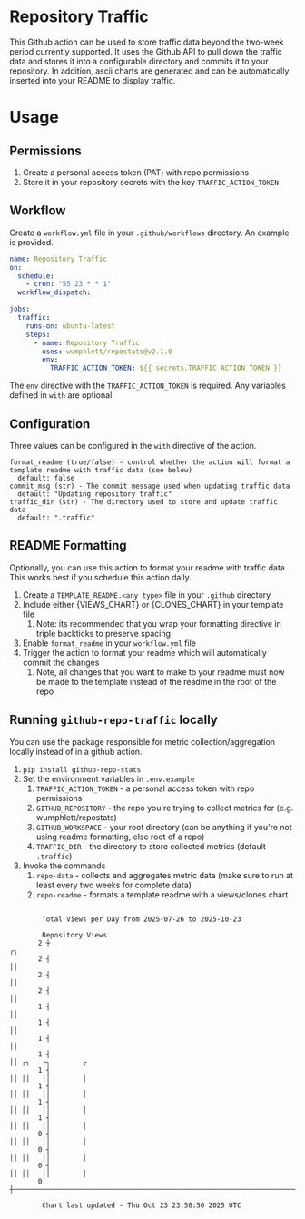 # Repository Traffic

This Github action can be used to store traffic data beyond the two-week period currently supported.
It uses the Github API to pull down the traffic data and stores it into a configurable directory and commits it to your 
repository. In addition, ascii charts are generated and can be automatically inserted into your README to display traffic.

# Usage
## Permissions
1. Create a personal access token (PAT) with repo permissions
2. Store it in your repository secrets with the key `TRAFFIC_ACTION_TOKEN`

## Workflow
Create a `workflow.yml` file in your `.github/workflows` directory. An example is provided.

```yaml
name: Repository Traffic
on:
  schedule:
    - cron: "55 23 * * 1"
  workflow_dispatch:

jobs:
  traffic:
    runs-on: ubuntu-latest
    steps:
      - name: Repository Traffic
        uses: wumphlett/repostats@v2.1.0
        env:
          TRAFFIC_ACTION_TOKEN: ${{ secrets.TRAFFIC_ACTION_TOKEN }}
```
The `env` directive with the `TRAFFIC_ACTION_TOKEN` is required. Any variables defined in `with` are optional.

## Configuration
Three values can be configured in the `with` directive of the action.
```
format_readme (true/false) - control whether the action will format a template readme with traffic data (see below)
  default: false
commit_msg (str) - The commit message used when updating traffic data
  default: "Updating repository traffic"
traffic_dir (str) - The directory used to store and update traffic data
  default: ".traffic"
```

## README Formatting
Optionally, you can use this action to format your readme with traffic data. This works best if you schedule this action
daily.

1. Create a `TEMPLATE_README.<any type>` file in your `.github` directory
2. Include either {VIEWS_CHART} or {CLONES_CHART} in your template file
   1. Note: its recommended that you wrap your formatting directive in triple backticks to preserve spacing
3. Enable `format_readme` in your `workflow.yml` file
4. Trigger the action to format your readme which will automatically commit the changes
   1. Note, all changes that you want to make to your readme must now be made to the template instead of the readme in the root of the repo

## Running `github-repo-traffic` locally
You can use the package responsible for metric collection/aggregation locally instead of in a github action.

1. `pip install github-repo-stats`
2. Set the environment variables in `.env.example`
   1. `TRAFFIC_ACTION_TOKEN` - a personal access token with repo permissions
   2. `GITHUB_REPOSITORY` - the repo you're trying to collect metrics for (e.g. wumphlett/repostats)
   3. `GITHUB_WORKSPACE` - your root directory (can be anything if you're not using readme formatting, else root of a repo)
   4. `TRAFFIC_DIR` - the directory to store collected metrics (default `.traffic`)
3. Invoke the commands
   1. `repo-data` - collects and aggregates metric data (make sure to run at least every two weeks for complete data)
   2. `repo-readme` - formats a template readme with a views/clones chart

```

        Total Views per Day from 2025-07-26 to 2025-10-23

        Repository Views
       2 ┼                                                                      ╭╮
       2 ┤                                                                      ││
       2 ┤                                                                      ││
       2 ┤                                                                      ││
       1 ┤                                                                      ││
       1 ┤                                                                      ││
       1 ┤                                                                      ││
       1 ┤                                                                      ││ ╭╮   ╭╮        ╭
       1 ┤                                                                      ││ ││   ││        │
       1 ┤                                                                      ││ ││   ││        │
       1 ┤                                                                      ││ ││   ││        │
       1 ┤                                                                      ││ ││   ││        │
       0 ┤                                                                      ││ ││   ││        │
       0 ┤                                                                      ││ ││   ││        │
       0 ┤                                                                      ││ ││   ││        │
       0 ┼──────────────────────────────────────────────────────────────────────╯╰─╯╰───╯╰────────╯

        Chart last updated - Thu Oct 23 23:58:50 2025 UTC
        
```
